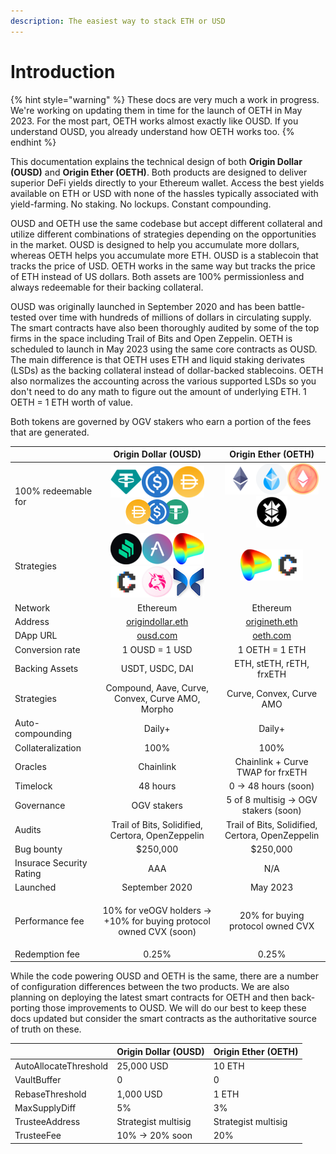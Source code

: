```yaml
---
description: The easiest way to stack ETH or USD
---
```


# Introduction

{% hint style="warning" %}
These docs are very much a work in progress. We're working on updating them in time for the launch of OETH in May 2023. For the most part, OETH works almost exactly like OUSD. If you understand OUSD, you already understand how OETH works too.
{% endhint %}

This documentation explains the technical design of both **Origin Dollar (OUSD)** and **Origin Ether (OETH)**. Both products are designed to deliver superior DeFi yields directly to your Ethereum wallet. Access the best yields available on ETH or USD with none of the hassles typically associated with yield-farming. No staking. No lockups. Constant compounding.

OUSD and OETH use the same codebase but accept different collateral and utilize different combinations of strategies depending on the opportunities in the market. OUSD is designed to help you accumulate more dollars, whereas OETH helps you accumulate more ETH. OUSD is a stablecoin that tracks the price of USD. OETH works in the same way but tracks the price of ETH instead of US dollars. Both assets are 100% permissionless and always redeemable for their backing collateral.

OUSD was originally launched in September 2020 and has been battle-tested over time with hundreds of millions of dollars in circulating supply. The smart contracts have also been thoroughly audited by some of the top firms in the space including Trail of Bits and Open Zeppelin. OETH is scheduled to launch in May 2023 using the same core contracts as OUSD. The main difference is that OETH uses ETH and liquid staking derivates (LSDs) as the backing collateral instead of dollar-backed stablecoins. OETH also normalizes the accounting across the various supported LSDs so you don't need to do any math to figure out the amount of underlying ETH. 1 OETH = 1 ETH worth of value.

Both tokens are governed by OGV stakers who earn a portion of the fees that are generated.

|                          |                                                                                                         Origin Dollar (OUSD)                                                                                                        |                                                                               Origin Ether (OETH)                                                                              |
| ------------------------ | :---------------------------------------------------------------------------------------------------------------------------------------------------------------------------------------------------------------------------------: | :----------------------------------------------------------------------------------------------------------------------------------------------------------------------------: |
| 100% redeemable for      |                             ![USDT](<.gitbook/assets/image (6).png>)![USDC](<.gitbook/assets/image (17).png>)![DAI](<.gitbook/assets/image (11) (1).png>) ![](<.gitbook/assets/image (1) (1) (2).png>)                              | ![ETH](<.gitbook/assets/image (1) (2).png>)![stETH](<.gitbook/assets/image (7) (1).png>)![rETH](<.gitbook/assets/image (2) (1).png>)![frxETH](<.gitbook/assets/image (7).png>) |
| Strategies               | ![](<.gitbook/assets/image (13).png>)![](<.gitbook/assets/image (8) (1).png>)![](<.gitbook/assets/image (4).png>)![](<.gitbook/assets/image (5) (1).png>)![](<.gitbook/assets/image (18).png>)![](<.gitbook/assets/image (15).png>) |                                                  ![](<.gitbook/assets/image (4).png>)![](<.gitbook/assets/image (5) (1).png>)                                                  |
| Network                  |                                                                                                               Ethereum                                                                                                              |                                                                                    Ethereum                                                                                    |
| Address                  |                                                                                  [origindollar.eth](https://etherscan.com/address/origindollar.eth)                                                                                 |                                                           [origineth.eth](https://etherscan.io/address/origineth.eth)                                                          |
| DApp URL                 |                                                                                                   [ousd.com](https://www.ousd.com)                                                                                                  |                                                                        [oeth.com](https://www.oeth.com)                                                                        |
| Conversion rate          |                                                                                                            1 OUSD = 1 USD                                                                                                           |                                                                                 1 OETH = 1 ETH                                                                                 |
| Backing Assets           |                                                                                                           USDT, USDC, DAI                                                                                                           |                                                                            ETH, stETH, rETH, frxETH                                                                            |
| Strategies               |                                                                                           Compound, Aave, Curve, Convex, Curve AMO, Morpho                                                                                          |                                                                            Curve, Convex, Curve AMO                                                                            |
| Auto-compounding         |                                                                                                                Daily+                                                                                                               |                                                                                     Daily+                                                                                     |
| Collateralization        |                                                                                                                 100%                                                                                                                |                                                                                      100%                                                                                      |
| Oracles                  |                                                                                                              Chainlink                                                                                                              |                                                                        Chainlink + Curve TWAP for frxETH                                                                       |
| Timelock                 |                                                                                                               48 hours                                                                                                              |                                                                              0 -> 48 hours (soon)                                                                              |
| Governance               |                                                                                                              OGV stakers                                                                                                            |                                                                      5 of 8 multisig -> OGV stakers (soon)                                                                     |
| Audits                   |                                                                                           Trail of Bits, Solidified, Certora, OpenZeppelin                                                                                          |                                                                Trail of Bits, Solidified, Certora, OpenZeppelin                                                                |
| Bug bounty               |                                                                                                               $250,000                                                                                                              |                                                                                    $250,000                                                                                    |
| Insurace Security Rating |                                                                                                                 AAA                                                                                                                 |                                                                                       N/A                                                                                      |
| Launched                 |                                                                                                            September 2020                                                                                                           |                                                                                    May 2023                                                                                    |
| Performance fee          |                                                                            <p>10% for veOGV holders -> <br> +10% for buying protocol owned CVX (soon)</p>                                                                           |                                                                        20% for buying protocol owned CVX                                                                       |
| Redemption fee           |                                                                                                                0.25%                                                                                                                |                                                                                      0.25%                                                                                     |

While the code powering OUSD and OETH is the same, there are a number of configuration differences between the two products. We are also planning on deploying the latest smart contracts for OETH and then back-porting those improvements to OUSD.  We will do our best to keep these docs updated but consider the smart contracts as the authoritative source of truth on these.

|                       | Origin Dollar (OUSD) | Origin Ether (OETH) |
| --------------------- | -------------------- | ------------------- |
| AutoAllocateThreshold | 25,000 USD           | 10 ETH              |
| VaultBuffer           | 0                    | 0                   |
| RebaseThreshold       | 1,000 USD            | 1 ETH               |
| MaxSupplyDiff         | 5%                   | 3%                  |
| TrusteeAddress        | Strategist multisig  | Strategist multisig |
| TrusteeFee            | 10% -> 20% soon      | 20%                 |

